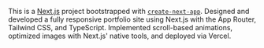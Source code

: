 This is a [Next.js](https://nextjs.org) project bootstrapped with [`create-next-app`](https://nextjs.org/docs/app/api-reference/cli/create-next-app).
Designed and developed a fully responsive portfolio site using Next.js with the App Router, Tailwind CSS, and TypeScript. Implemented scroll-based animations, optimized images with Next.js' native tools, and deployed via Vercel.
